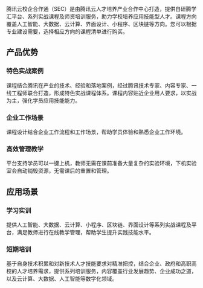 腾讯云校企合作通（SEC）是由腾讯云人才培养产业合作中心打造，提供自研腾学汇平台、系列实战课程及师资培训服务，助力学校培养应用技能型人才。课程方向覆盖人工智能、大数据、云计算、界面设计、小程序、区块链等方向。您可以根据专业建设需要，选择相应方向的课程清单进行购买。

## 产品优势

### 特色实战案例
课程结合腾讯在产业的技术、经验和落地案例，经过腾讯技术专家、内容专家、一线工程师联合打造，形成特色实战课程体系。课程内容贴近企业用人要求，以实战为主，强化学员应用技能能力。

### 企业工作场景
课程设计结合企业工作流程和工作场景，帮助学员体验和熟悉企业工作环境。

### 高效管理教学
平台支持学员可以一键上机，教师无需在课前准备大量复杂的实验环境，下机实验室会自动销毁资源，无需课后的重置和管理。

## 应用场景

### 学习实训
提供人工智能、大数据、云计算、小程序、区块链、界面设计等系列实战课程及平台，满足教师进行在线教学管理，帮助学生提升实践技能水平。

### 短期培训
基于自身技术积累和对新技术人才技能要求对精准把控，结合企业、政府和高职高校的人才培养需求，提供系列培训服务，内容覆盖行业发展趋势、企业成功之道，以及云计算、大数据、人工智能等数字化领域。
